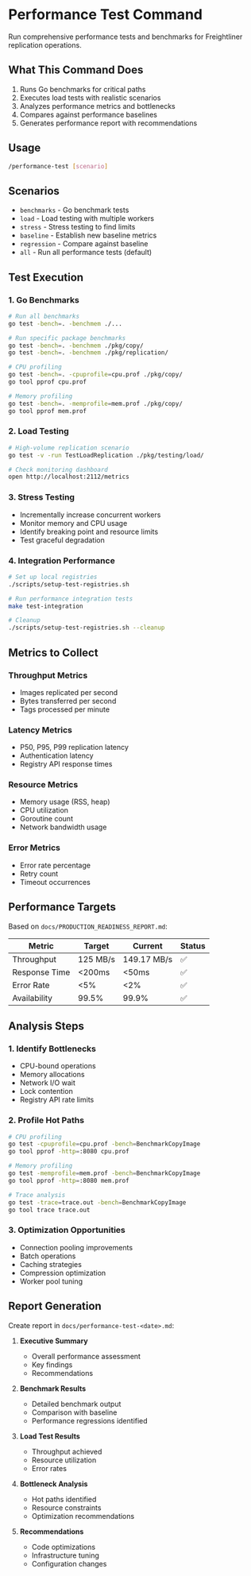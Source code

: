 # Performance Test Command

Run comprehensive performance tests and benchmarks for Freightliner replication operations.

## What This Command Does

1. Runs Go benchmarks for critical paths
2. Executes load tests with realistic scenarios
3. Analyzes performance metrics and bottlenecks
4. Compares against performance baselines
5. Generates performance report with recommendations

## Usage

```bash
/performance-test [scenario]
```

## Scenarios

- `benchmarks` - Go benchmark tests
- `load` - Load testing with multiple workers
- `stress` - Stress testing to find limits
- `baseline` - Establish new baseline metrics
- `regression` - Compare against baseline
- `all` - Run all performance tests (default)

## Test Execution

### 1. Go Benchmarks
```bash
# Run all benchmarks
go test -bench=. -benchmem ./...

# Run specific package benchmarks
go test -bench=. -benchmem ./pkg/copy/
go test -bench=. -benchmem ./pkg/replication/

# CPU profiling
go test -bench=. -cpuprofile=cpu.prof ./pkg/copy/
go tool pprof cpu.prof

# Memory profiling
go test -bench=. -memprofile=mem.prof ./pkg/copy/
go tool pprof mem.prof
```

### 2. Load Testing
```bash
# High-volume replication scenario
go test -v -run TestLoadReplication ./pkg/testing/load/

# Check monitoring dashboard
open http://localhost:2112/metrics
```

### 3. Stress Testing
- Incrementally increase concurrent workers
- Monitor memory and CPU usage
- Identify breaking point and resource limits
- Test graceful degradation

### 4. Integration Performance
```bash
# Set up local registries
./scripts/setup-test-registries.sh

# Run performance integration tests
make test-integration

# Cleanup
./scripts/setup-test-registries.sh --cleanup
```

## Metrics to Collect

### Throughput Metrics
- Images replicated per second
- Bytes transferred per second
- Tags processed per minute

### Latency Metrics
- P50, P95, P99 replication latency
- Authentication latency
- Registry API response times

### Resource Metrics
- Memory usage (RSS, heap)
- CPU utilization
- Goroutine count
- Network bandwidth usage

### Error Metrics
- Error rate percentage
- Retry count
- Timeout occurrences

## Performance Targets

Based on `docs/PRODUCTION_READINESS_REPORT.md`:

| Metric | Target | Current | Status |
|--------|--------|---------|--------|
| Throughput | 125 MB/s | 149.17 MB/s | ✅ |
| Response Time | <200ms | <50ms | ✅ |
| Error Rate | <5% | <2% | ✅ |
| Availability | 99.5% | 99.9% | ✅ |

## Analysis Steps

### 1. Identify Bottlenecks
- CPU-bound operations
- Memory allocations
- Network I/O wait
- Lock contention
- Registry API rate limits

### 2. Profile Hot Paths
```bash
# CPU profiling
go test -cpuprofile=cpu.prof -bench=BenchmarkCopyImage
go tool pprof -http=:8080 cpu.prof

# Memory profiling
go test -memprofile=mem.prof -bench=BenchmarkCopyImage
go tool pprof -http=:8080 mem.prof

# Trace analysis
go test -trace=trace.out -bench=BenchmarkCopyImage
go tool trace trace.out
```

### 3. Optimization Opportunities
- Connection pooling improvements
- Batch operations
- Caching strategies
- Compression optimization
- Worker pool tuning

## Report Generation

Create report in `docs/performance-test-<date>.md`:

1. **Executive Summary**
   - Overall performance assessment
   - Key findings
   - Recommendations

2. **Benchmark Results**
   - Detailed benchmark output
   - Comparison with baseline
   - Performance regressions identified

3. **Load Test Results**
   - Throughput achieved
   - Resource utilization
   - Error rates

4. **Bottleneck Analysis**
   - Hot paths identified
   - Resource constraints
   - Optimization recommendations

5. **Recommendations**
   - Code optimizations
   - Infrastructure tuning
   - Configuration changes
